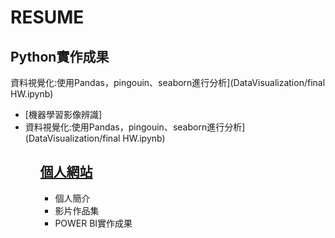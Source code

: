 # RESUME
  ## Python實作成果<br>
  資料視覺化:使用Pandas，pingouin、seaborn進行分析](DataVisualization/final HW.ipynb)
<ul>
  <li>[機器學習影像辨識]</li>
  <li>
    資料視覺化:使用Pandas，pingouin、seaborn進行分析](DataVisualization/final HW.ipynb)
  </li>
<ul>
    
## [個人網站](https://xuan6544239.github.io/My-web/)<br> 
<ul>
  <li>個人簡介</li>
  <li>影片作品集</li>
  <li>POWER BI實作成果</li>
<ul>
